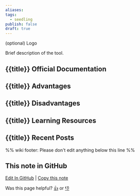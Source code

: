 ```yaml
---
aliases: 
tags:
  - seedling
publish: false
draft: true
---
```


(optional) Logo

Brief description of the tool.

## {{title}} Official Documentation

## {{title}} Advantages

## {{title}} Disadvantages

## {{title}} Learning Resources

## {{title}} Recent Posts

%% wiki footer: Please don't edit anything below this line %%

## This note in GitHub

<span class="git-footer">[Edit In GitHub](https://github.dev/data-engineering-community/data-engineering-wiki/blob/main/Tools/Databases/{{title}}.md "git-hub-edit-note") | [Copy this note](https://raw.githubusercontent.com/data-engineering-community/data-engineering-wiki/main/Tools/Databases/{{title}}.md "git-hub-copy-note")</span>

<span class="git-footer">Was this page helpful?
[👍](https://tally.so/r/mOaxjk?rating=Yes&url=https://dataengineering.wiki/Tools/Databases/{{title}}) or [👎](https://tally.so/r/mOaxjk?rating=No&url=https://dataengineering.wiki/Tools/Databases/{{title}})</span>
